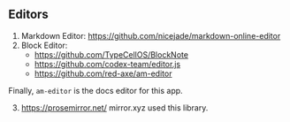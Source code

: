 ## Editors

1. Markdown Editor: https://github.com/nicejade/markdown-online-editor
2. Block Editor: 
    * https://github.com/TypeCellOS/BlockNote
    * https://github.com/codex-team/editor.js
    * https://github.com/red-axe/am-editor

Finally, `am-editor` is the docs editor for this app.

3. https://prosemirror.net/ mirror.xyz used this library.